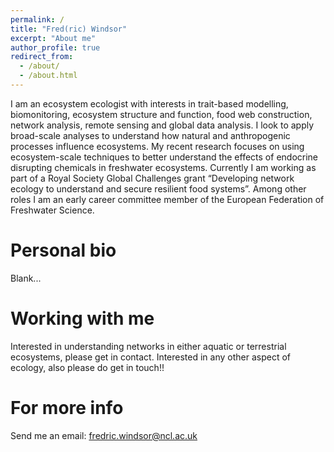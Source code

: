 ```yaml
---
permalink: /
title: "Fred(ric) Windsor"
excerpt: "About me"
author_profile: true
redirect_from: 
  - /about/
  - /about.html
---
```


I am an ecosystem ecologist with interests in trait-based modelling, biomonitoring, ecosystem structure and function, food web construction, network analysis, remote sensing and global data analysis. I look to apply broad-scale analyses to understand how natural and anthropogenic processes influence ecosystems. My recent research focuses on using ecosystem-scale techniques to better understand the effects of endocrine disrupting chemicals in freshwater ecosystems. Currently I am working as part of a Royal Society Global Challenges grant “Developing network ecology to understand and secure resilient food systems”. Among other roles I am an early career committee member of the European Federation of Freshwater Science.

Personal bio
======
Blank...

Working with me
======
Interested in understanding networks in either aquatic or terrestrial ecosystems, please get in contact. Interested in any other aspect of ecology, also please do get in touch!! 

For more info
======
Send me an email: fredric.windsor@ncl.ac.uk
